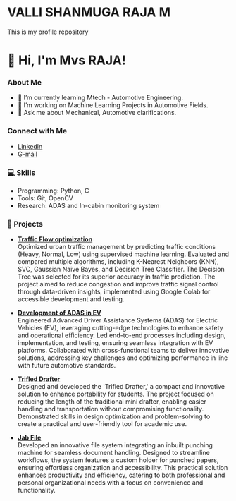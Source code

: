 # VALLI SHANMUGA RAJA M
 This is my profile repository 

# 👋 Hi, I'm Mvs RAJA!

### About Me
- 🌱 I’m currently learning Mtech - Automotive Engineering.
- 🚀 I’m working on Machine Learning Projects in Automotive Fields.
- 💬 Ask me about Mechanical, Automotive clarifications.

### Connect with Me
- [LinkedIn](www.linkedin.com/in/mvsraja10)
- [G-mail](mvsrajaofficial@gmail.com)

### 💻 Skills
- Programming: Python, C
- Tools: Git, OpenCV
- Research: ADAS and In-cabin monitoring system

### 🚀 Projects
- **[Traffic Flow optimization](#)**  
  Optimized urban traffic management by predicting traffic conditions (Heavy, Normal, Low) using supervised machine learning. Evaluated and compared multiple algorithms, including K-Nearest Neighbors (KNN), SVC, Gaussian Naive Bayes, and Decision Tree Classifier. The Decision Tree was selected for its superior accuracy in traffic prediction. The project aimed to reduce congestion and improve traffic signal control through data-driven insights, implemented using Google Colab for accessible development and testing.  

- **[Development of ADAS in EV](#)**  
  Engineered Advanced Driver Assistance Systems (ADAS) for Electric Vehicles (EV), leveraging cutting-edge technologies to enhance safety and operational efficiency. Led end-to-end processes including design, implementation, and testing, ensuring seamless integration with EV platforms. Collaborated with cross-functional teams to deliver innovative solutions, addressing key challenges and optimizing performance in line with future automotive standards.  

- **[Trifled Drafter](#)**  
  Designed and developed the 'Trifled Drafter,' a compact and innovative solution to enhance portability for students. The project focused on reducing the length of the traditional mini drafter, enabling easier handling and transportation without compromising functionality. Demonstrated skills in design optimization and problem-solving to create a practical and user-friendly tool for academic use.  
  
- **[Jab File](#)**  
  Developed an innovative file system integrating an inbuilt punching machine for seamless document handling. Designed to streamline workflows, the system features a custom holder for punched papers, ensuring effortless organization and accessibility. This practical solution enhances productivity and efficiency, catering to both professional and personal organizational needs with a focus on convenience and functionality.  
  